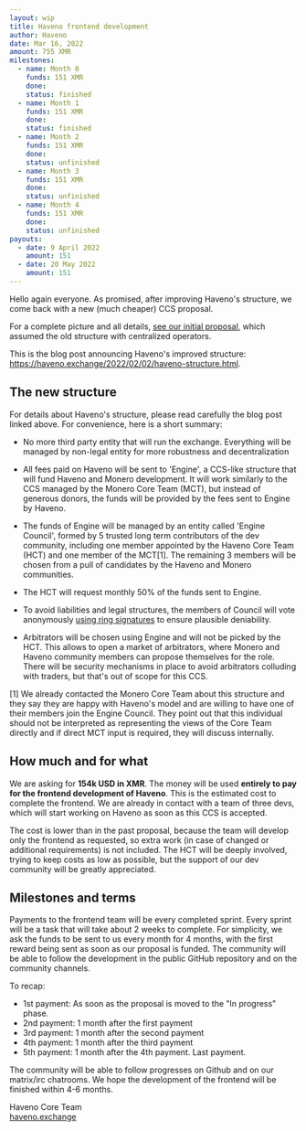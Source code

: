 ```yaml
---
layout: wip
title: Haveno frontend development
author: Haveno
date: Mar 16, 2022
amount: 755 XMR
milestones:
  - name: Month 0
    funds: 151 XMR
    done:
    status: finished
  - name: Month 1
    funds: 151 XMR
    done:
    status: finished
  - name: Month 2
    funds: 151 XMR
    done:
    status: unfinished
  - name: Month 3
    funds: 151 XMR
    done:
    status: unfinished
  - name: Month 4
    funds: 151 XMR
    done:
    status: unfinished
payouts:
  - date: 9 April 2022
    amount: 151
  - date: 20 May 2022
    amount: 151
---
```


Hello again everyone. As promised, after improving Haveno's structure, we come back with a new (much cheaper) CCS proposal.

For a complete picture and all details, [see our initial proposal](https://repo.getmonero.org/monero-project/ccs-proposals/-/merge_requests/284), which assumed the old structure with centralized operators.

This is the blog post announcing Haveno's improved structure: https://haveno.exchange/2022/02/02/haveno-structure.html.

## The new structure

For details about Haveno's structure, please read carefully the blog post linked above. For convenience, here is a short summary:

- No more third party entity that will run the exchange. Everything will be managed by non-legal entity for more robustness and decentralization

- All fees paid on Haveno will be sent to 'Engine', a CCS-like structure that will fund Haveno and Monero development. It will work similarly to the CCS managed by the Monero Core Team (MCT), but instead of generous donors, the funds will be provided by the fees sent to Engine by Haveno.

- The funds of Engine will be managed by an entity called 'Engine Council', formed by 5 trusted long term contributors of the dev community, including one member appointed by the Haveno Core Team (HCT) and one member of the MCT[1]. The remaining 3 members will be chosen from a pull of candidates by the Haveno and Monero communities.

- The HCT will request monthly 50% of the funds sent to Engine.

- To avoid liabilities and legal structures, the members of Council will vote anonymously [using ring signatures](https://github.com/monero-project/urs) to ensure plausible deniability.

- Arbitrators will be chosen using Engine and will not be picked by the HCT. This allows to open a market of arbitrators, where Monero and Haveno community members can propose themselves for the role. There will be security mechanisms in place to avoid arbitrators colluding with traders, but that's out of scope for this CCS.

[1] We already contacted the Monero Core Team about this structure and they say they are happy with Haveno's model and are willing to have one of their members join the Engine Council. They point out that this individual should not be interpreted as representing the views of the Core Team directly and if direct MCT input is required, they will discuss internally.

## How much and for what

We are asking for **154k USD in XMR**. The money will be used **entirely to pay for the frontend development of Haveno**. This is the estimated cost to complete the frontend. We are already in contact with a team of three devs, which will start working on Haveno as soon as this CCS is accepted.

The cost is lower than in the past proposal, because the team will develop only the frontend as requested, so extra work (in case of changed or additional requirements) is not included. The HCT will be deeply involved, trying to keep costs as low as possible, but the support of our dev community will be greatly appreciated.

## Milestones and terms

Payments to the frontend team will be every completed sprint. Every sprint will be a task that will take about 2 weeks to complete. For simplicity, we ask the funds to be sent to us every month for 4 months, with the first reward being sent as soon as our proposal is funded. The community will be able to follow the development in the public GitHub repository and on the community channels.

To recap:

- 1st payment: As soon as the proposal is moved to the "In progress" phase.
- 2nd payment: 1 month after the first payment
- 3rd payment: 1 month after the second payment
- 4th payment: 1 month after the third payment
- 5th payment: 1 month after the 4th payment. Last payment.

The community will be able to follow progresses on Github and on our matrix/irc chatrooms. We hope the development of the frontend will be finished within 4-6 months.

Haveno Core Team  
[haveno.exchange](https://haveno.exchange)
